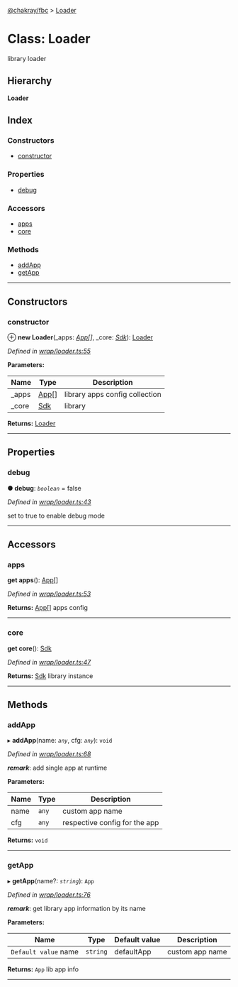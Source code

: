 [@chakray/fbc](../README.md) > [Loader](../classes/loader.md)

# Class: Loader

library loader

## Hierarchy

**Loader**

## Index

### Constructors

* [constructor](loader.md#constructor)

### Properties

* [debug](loader.md#debug)

### Accessors

* [apps](loader.md#apps)
* [core](loader.md#core)

### Methods

* [addApp](loader.md#addapp)
* [getApp](loader.md#getapp)

---

## Constructors

<a id="constructor"></a>

###  constructor

⊕ **new Loader**(_apps: *[App](app.md)[]*, _core: *[Sdk](sdk.md)*): [Loader](loader.md)

*Defined in [wrap/loader.ts:55](https://github.com/chakray/rig/blob/5e7d8c6/projects/chakray/fbc/src/wrap/loader.ts#L55)*

**Parameters:**

| Name | Type | Description |
| ------ | ------ | ------ |
| _apps | [App](app.md)[] |  library apps config collection |
| _core | [Sdk](sdk.md) |  library |

**Returns:** [Loader](loader.md)

___

## Properties

<a id="debug"></a>

###  debug

**● debug**: *`boolean`* = false

*Defined in [wrap/loader.ts:43](https://github.com/chakray/rig/blob/5e7d8c6/projects/chakray/fbc/src/wrap/loader.ts#L43)*

set to true to enable debug mode

___

## Accessors

<a id="apps"></a>

###  apps

**get apps**(): [App](app.md)[]

*Defined in [wrap/loader.ts:53](https://github.com/chakray/rig/blob/5e7d8c6/projects/chakray/fbc/src/wrap/loader.ts#L53)*

**Returns:** [App](app.md)[]
apps config

___
<a id="core"></a>

###  core

**get core**(): [Sdk](sdk.md)

*Defined in [wrap/loader.ts:47](https://github.com/chakray/rig/blob/5e7d8c6/projects/chakray/fbc/src/wrap/loader.ts#L47)*

**Returns:** [Sdk](sdk.md)
library instance

___

## Methods

<a id="addapp"></a>

###  addApp

▸ **addApp**(name: *`any`*, cfg: *`any`*): `void`

*Defined in [wrap/loader.ts:68](https://github.com/chakray/rig/blob/5e7d8c6/projects/chakray/fbc/src/wrap/loader.ts#L68)*

*__remark__*: add single app at runtime

**Parameters:**

| Name | Type | Description |
| ------ | ------ | ------ |
| name | `any` |  custom app name |
| cfg | `any` |  respective config for the app |

**Returns:** `void`

___
<a id="getapp"></a>

###  getApp

▸ **getApp**(name?: *`string`*): `App`

*Defined in [wrap/loader.ts:76](https://github.com/chakray/rig/blob/5e7d8c6/projects/chakray/fbc/src/wrap/loader.ts#L76)*

*__remark__*: get library app information by its name

**Parameters:**

| Name | Type | Default value | Description |
| ------ | ------ | ------ | ------ |
| `Default value` name | `string` |  defaultApp |  custom app name |

**Returns:** `App`
lib app info

___

